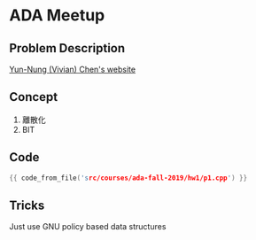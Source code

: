 # ADA Meetup

## Problem Description

[Yun-Nung (Vivian) Chen's website](https://www.csie.ntu.edu.tw/~yvchen/f108-ada/doc/ada19-hw1.pdf)

## Concept

1. 離散化
2. BIT

## Code
```cpp
{{ code_from_file('src/courses/ada-fall-2019/hw1/p1.cpp') }}
```

## Tricks

Just use GNU policy based data structures